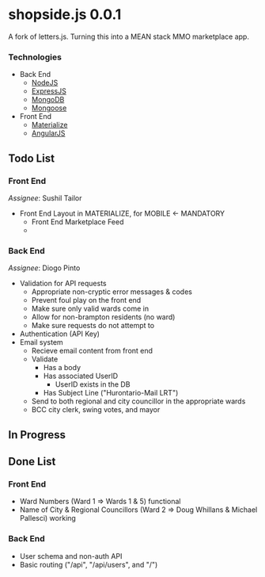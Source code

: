 # shopside.js 0.0.1
A fork of letters.js. Turning this into a MEAN stack MMO marketplace app.

### Technologies

- Back End
   - [NodeJS](https://nodejs.org/)
   - [ExpressJS](expressjs.com/)
   - [MongoDB](https://www.mongodb.org/)
   - [Mongoose](mongoosejs.com/)
- Front End
   - [Materialize](materializecss.com/)
   - [AngularJS](https://angularjs.org/)

## Todo List

### Front End

_Assignee_: Sushil Tailor

* Front End Layout in MATERIALIZE, for MOBILE <- MANDATORY
    * Front End Marketplace Feed
    * 


### Back End

_Assignee_: Diogo Pinto

- Validation for API requests
   - Appropriate non-cryptic error messages & codes
   - Prevent foul play on the front end
   - Make sure only valid wards come in
   - Allow for non-brampton residents (no ward)
   - Make sure requests do not attempt to
- Authentication (API Key)
- Email system
   - Recieve email content from front end
   - Validate
      - Has a body
      - Has associated UserID
         - UserID exists in the DB
      - Has Subject Line ("Hurontario-Mail LRT")
   - Send to both regional and city councillor in the appropriate wards
   - BCC city clerk, swing votes, and mayor

## In Progress


## Done List

### Front End

* Ward Numbers (Ward 1 => Wards 1 & 5) functional
* Name of City & Regional Councillors (Ward 2 => Doug Whillans & Michael Pallesci) working

### Back End

- User schema and non-auth API
- Basic routing ("/api", "/api/users", and "/")
